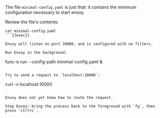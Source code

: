 
The file `minimal-config.yaml` is just that: it contains the minimum configuration necessary to start envoy.

Review the file's contents:

```
cat minimal-config.yaml
```{{exec}}

Envoy will listen on port 10000, and is configured with no filters.

Run Envoy in the background:

```
func-e run --config-path minimal-config.yaml &
```{{exec}}

Try to send a request to `localhost:10000`:

```
curl -v localhost:10000
```{{exec}}

Envoy does not yet know how to route the request.

Stop Envoy: bring the process back to the foreground with `fg`, then press `ctrl+c`.